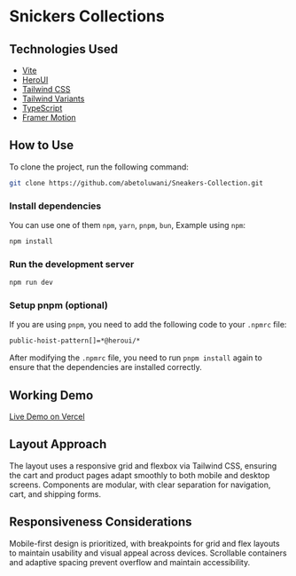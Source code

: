 # Snickers Collections

## Technologies Used

- [Vite](https://vitejs.dev/guide/)
- [HeroUI](https://heroui.com)
- [Tailwind CSS](https://tailwindcss.com)
- [Tailwind Variants](https://tailwind-variants.org)
- [TypeScript](https://www.typescriptlang.org)
- [Framer Motion](https://www.framer.com/motion)

## How to Use

To clone the project, run the following command:

```bash
git clone https://github.com/abetoluwani/Sneakers-Collection.git
```

### Install dependencies

You can use one of them `npm`, `yarn`, `pnpm`, `bun`, Example using `npm`:

```bash
npm install
```

### Run the development server

```bash
npm run dev
```

### Setup pnpm (optional)

If you are using `pnpm`, you need to add the following code to your `.npmrc` file:

```bash
public-hoist-pattern[]=*@heroui/*
```

After modifying the `.npmrc` file, you need to run `pnpm install` again to ensure that the dependencies are installed correctly.

## Working Demo

[Live Demo on Vercel](sneakers-collections.vercel.app)

## Layout Approach

The layout uses a responsive grid and flexbox via Tailwind CSS, ensuring the cart and product pages adapt smoothly to both mobile and desktop screens. Components are modular, with clear separation for navigation, cart, and shipping forms.

## Responsiveness Considerations

Mobile-first design is prioritized, with breakpoints for grid and flex layouts to maintain usability and visual appeal across devices. Scrollable containers and adaptive spacing prevent overflow and maintain accessibility.
